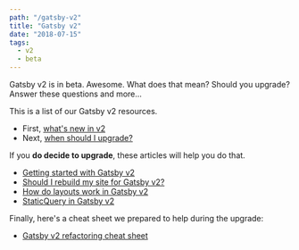 ```yaml
---
path: "/gatsby-v2"
title: "Gatsby v2"
date: "2018-07-15"
tags:
  - v2
  - beta
---
```

Gatsby v2 is in beta. Awesome. What does that mean? Should you upgrade? Answer these questions and more...

This is a list of our Gatsby v2 resources.

* First, [what's new in v2](/whats-new-in-gatsby-v2)
* Next, [when should I upgrade?](/when-should-i-upgrade-to-gatsby-v2)

If you **do decide to upgrade**, these articles will help you do that.

* [Getting started with Gatsby v2](/getting-started-with-gatsby-v2)
* [Should I rebuild my site for Gatsby v2?](/should-i-rebuild-my-site-for-gatsby-v2)
* [How do layouts work in Gatsby v2](/how-do-layouts-work-in-gatsby-v2)
* [StaticQuery in Gatsby v2](/staticquery-in-gatsby-v2)

Finally, here's a cheat sheet we prepared to help during the upgrade:

* [Gatsby v2 refactoring cheat sheet](/gatsby-v2-refactoring-cheat-sheet)
